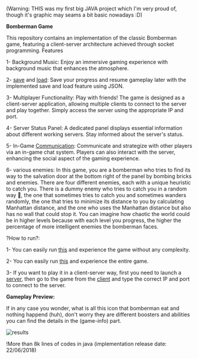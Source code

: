 (Warning: THIS was my first big JAVA project which I'm very proud of, though it's graphic may seams a bit basic nowadays :D)

__Bomberman Game__

This repository contains an implementation of the classic Bomberman game, featuring a client-server architecture achieved through socket programming.
Features


1- Background Music:
    Enjoy an immersive gaming experience with background music that enhances the atmosphere.

2- [save](https://github.com/pm78p/bomberman-game/blob/main/src/SaveFrame.java) and [load](https://github.com/pm78p/bomberman-game/blob/main/src/LoadFrame.java):
    Save your progress and resume gameplay later with the implemented save and load feature using JSON.

3- Multiplayer Functionality:
    Play with friends! The game is designed as a client-server application, allowing multiple clients to connect to the server and play together. Simply access the server using the appropriate IP and port.

4- Server Status Panel:
    A dedicated panel displays essential information about different working servers. Stay informed about the server's status.

5- In-Game [Communication](https://github.com/pm78p/bomberman-game/blob/main/src/ChatFrame.java):
    Communicate and strategize with other players via an in-game chat system. Players can also interact with the server, enhancing the social aspect of the gaming experience.

6- various enemies:
In this game, you are a bomberman who tries to find its way to the salvation door at the bottom right of the panel by bombing bricks and enemies. There are four different enemies, each with a unique heuristic to catch you. There is a dummy enemy who tries to catch you in a random way 🤔, the one that sometimes tries to catch you and sometimes wanders randomly, the one that tries to minimize its distance to you by calculating Manhattan distance, and the one who uses the Manhattan distance but also has no wall that could stop it. You can imagine how chaotic the world could be in higher levels because with each level you progress, the higher the percentage of more intelligent enemies the bomberman faces.

?How to run?:

1- You can easily run [this](https://github.com/pm78p/bomberman-game/blob/main/src/BoardPSingle.java) and experience the game without any complexity.

2- You can easily run [this](https://github.com/pm78p/bomberman-game/blob/main/src/BoardPClient.java) and experience the entire game.

3- If you want to play it in a client-server way, first you need to launch a [server](https://github.com/pm78p/bomberman-game/blob/main/src/BoardPServer.java), then go to the game from the [client](https://github.com/pm78p/bomberman-game/blob/main/src/BoardPClient.java) and type the correct IP and port to connect to the server.

__Gameplay Preview:__
 
If in any case you wonder, what is all this icon that bomberman eat and nothing happend (huh), don't worry they are different boosters and abilities you can find the details in the (game-info) part.

![results](https://github.com/pm78p/bomberman-game/blob/main/src/Media5gif.gif)

!More than 8k lines of codes in java
(implementation release date: 22/06/2018)

